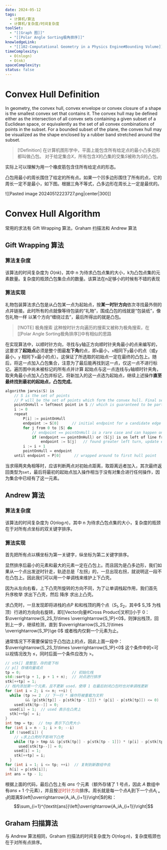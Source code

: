 ```yaml
---
date: 2024-05-12
tags:
  - 计算机/算法
  - 计算机/复杂度/时间复杂度
toolSet:
  - "[[Graph 图]]"
  - "[[Polar Angle Sorting极角排序]]"
knowledgeLink:
  - "[[102-Computational Geometry in a Physics Engine#Bounding Volume]]"
timeComplexity:
  - O(nlogn)
  - O(nk)
spaceComplexity: 
status: false
---
```

# Convex Hull Definition
In geometry, the convex hull, convex envelope or convex closure of a shape is the smallest convex set that contains it. The convex hull may be defined either as the intersection of all convex sets containing a given subset of a Euclidean space, or equivalently as the set of all convex combinations of points in the subset. For a bounded subset of the plane, the convex hull may be visualized as the shape enclosed by a rubber band stretched around the subset.

> [!Definition]
> 在计算机图形学中，平面上能包含所有给定点的最小凸多边形都叫做凸包。
> 对于给定集合$X$，所有包含$X$的凸集的交集$S$被称为$S$的凸包。

实际上可以理解为用一个橡皮筋包含住所有给定点的形态。

凸包用最小的周长围住了给定的所有点。如果一个凹多边形围住了所有的点，它的周长一定不是最小，如下图。根据三角不等式，凸多边形在周长上一定是最优的。

![[Pasted image 20240512223727.png|center|300]]

# Convex Hull Algorithm
常用的求法有 Gift Wrapping 算法，Graham 扫描法和 Andrew 算法
## Gift Wrapping 算法
### 算法复杂度
该算法的时间复杂度为 $O(nk)$，其中 n 为待求凸包点集的大小，k为凸包点集的元素数量。复杂度的瓶颈凸包集合点的数量。该算法在n足够小的时候有不错的表现
### 算法实现
礼物包装算法求凸包是从凸包某一点为起始点，按**某一时针方向**依次寻找最外侧的点并链接。此时所有的点就像等待包装的“礼物”，围成凸包的线就是“包装纸”，像包礼物一样  以某个方向“缠绕过去”，最后所得出的就是凸包。

> [!NOTE] 极角搜索
> 这种按时针方向遍历的搜索又被称为极角搜索，在[[Polar Angle Sorting极角排序]]中有相似的思路

在实现算法中，以顺时针方向，寻找与y轴正方向顺时针夹角最小的点来编写的，这要求了**起始点**必须是整个图最**左下角**的点，即`x`最小，`x`相同下`y`最小的点（或`y`最小，`y` 相同下`x`最小的点）。这保证了所选取的初始点一定在最终的凸包上。随后，将这一点加入凸包集合，注意为了最后能再找到这一点，仅这一点不进行标记。遍历图中尚未被标记的所有点并计算 起始点与这一点连线与`y`轴顺时针夹角，取夹角最小点加入凸包并标记，将新加入的这一点选为起始点，继续上述操作**直至最终找到最初的起始点，凸包完成**。

```c
algorithm jarvis(S) is
    // S is the set of points
    // P will be the set of points which form the convex hull. Final set size is i.
    pointOnHull = leftmost point in S // which is guaranteed to be part of the CH(S)
    i := 0
    repeat
        P[i] := pointOnHull
        endpoint := S[0]      // initial endpoint for a candidate edge on the hull
        for j from 0 to |S| do
            // endpoint == pointOnHull is a rare case and can happen only when j == 1 and a better endpoint has not yet been set for the loop
            if (endpoint == pointOnHull) or (S[j] is on left of line from P[i] to endpoint) then
                endpoint := S[j]   // found greater left turn, update endpoint
        i := i + 1
        pointOnHull = endpoint
    until endpoint = P[0]      // wrapped around to first hull point
```

当求得两夹角相等时，应该判断两点对初始点距离，取距离远者加入，其次最终返回类型为`set`，最后将最初的起始点加入操作相当于没有对集合进行任何操作，因为集合中已经有了这一元素。
## Andrew 算法
### 算法复杂度
该算法的时间复杂度为 $O(n\log n)$，其中 n 为待求凸包点集的大小，复杂度的瓶颈在于对所有点坐标的双关键字排序。
### 算法实现
首先把所有点以横坐标为第一关键字，纵坐标为第二关键字排序。

显然排序后最小的元素和最大的元素一定在凸包上。而且因为是凸多边形，我们如果从一个点出发逆时针走，轨迹总是「左拐」的，一旦出现右拐，就说明这一段不在凸包上。因此我们可以用一个单调栈来维护上下凸壳。

因为从左向右看，上下凸壳所旋转的方向不同，为了让单调栈起作用，我们首先 升序枚举 求出下凸壳，然后 降序 求出上凸壳。

求凸壳时，一旦发现即将进栈的点$P$ 和和栈顶的两个点（$S_1,S_2$，其中$ S_1$ 为栈顶）行进的方向向右旋转，即[[Vector向量#Cross Product|叉积]]小于 0：  
$\overrightarrow{S_2S_1}\times \overrightarrow{S_1P}<0$，则弹出栈顶，回到上一步，继续检测，直到 $\overrightarrow{S_2S_1}\times \overrightarrow{S_1P}\ge 0$ 或者栈内仅剩一个元素为止。

通常情况下不需要保留位于凸包边上的点，因此上面一段中：
$\overrightarrow{S_2S_1}\times \overrightarrow{S_1P}<0$ 这个条件中的$<$可以视情况改为 $\le$，同时后面一个条件应改为 $>$。

```cpp
// stk[] 是整型，存的是下标
// p[] 存储向量或点
tp = 0;                       // 初始化栈
std::sort(p + 1, p + 1 + n);  // 对点进行排序
stk[++tp] = 1;
// 栈内添加第一个元素，且不更新 used，使得 1 在最后封闭凸包时也对单调栈更新
for (int i = 2; i <= n; ++i) {
  while (tp >= 2  // 下一行 * 操作符被重载为叉积
         && (p[stk[tp]] - p[stk[tp - 1]]) * (p[i] - p[stk[tp]]) <= 0)
    used[stk[tp--]] = 0;
  used[i] = 1;  // used 表示在凸壳上
  stk[++tp] = i;
}
int tmp = tp;  // tmp 表示下凸壳大小
for (int i = n - 1; i > 0; --i)
  if (!used[i]) {
    // ↓求上凸壳时不影响下凸壳
    while (tp > tmp && (p[stk[tp]] - p[stk[tp - 1]]) * (p[i] - p[stk[tp]]) <= 0)
      used[stk[tp--]] = 0;
    used[i] = 1;
    stk[++tp] = i;
  }
for (int i = 1; i <= tp; ++i)  // 复制到新数组中去
  h[i] = p[stk[i]];
int ans = tp - 1;
```

根据上面的代码，最后凸包上有 $\textit{ans}$ 个元素（额外存储了 1 号点，因此 $A$ 数组中有$\textit{ans}+1$ 个元素），并且按<font color="#c0504d">逆时针方向</font>排序。周长就是每一个点$A_i$到下一个点$A_{i+1}$的距离$\left|\overrightarrow{A_iA_{i+1}}\right|$的和：
$$\sum_{i=1}^{\textit{ans}}\left|\overrightarrow{A_iA_{i+1}}\right|$$

## Graham 扫描算法
与 Andrew 算法相同，Graham 扫描法的时间复杂度为 $O(n\log n)$，复杂度瓶颈也在于对所有点排序。